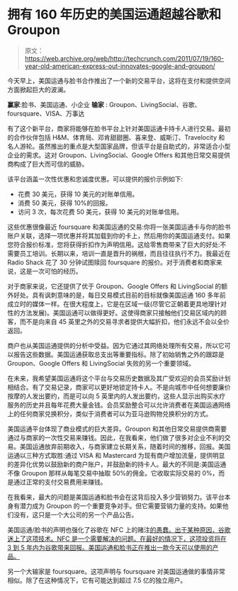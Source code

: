 # 拥有 160 年历史的美国运通超越谷歌和 Groupon 

> 原文：<https://web.archive.org/web/http://techcrunch.com/2011/07/19/160-year-old-american-express-out-innovates-google-and-groupon/>

今天早上，美国运通与脸书合作推出了一个新的交易平台，这将在支付和提供空间方面掀起巨大的波澜。

**赢家**:脸书、美国运通、小企业
**输家** : Groupon、LivingSocial、谷歌、foursquare、VISA、万事达

有了这个新平台，商家将能够在脸书平台上针对美国运通卡持卡人进行交易。最初的合作伙伴包括 H&M、体育局、邓肯甜甜圈、喜来登、威斯汀、Travelocity 和名人游轮。虽然推出的重点是大型国家品牌，但该平台是自助式的，非常适合小型企业的需求。这对 Groupon、LivingSocial、Google Offers 和其他日常交易提供商构成了巨大而可信的威胁。

该平台涵盖一次性优惠和忠诚度优惠。可以提供的报价示例如下:

*   花费 30 美元，获得 10 美元的对账单信用。
*   消费 50 美元，获得 10%的回报。
*   访问 3 次，每次花费 50 美元，获得 10 美元的对账单信用。

这些优惠很像最近 foursquare 和美国运通的交易:你将一张美国运通卡与你的脸书账户关联，选择一项优惠并将其加载到你的卡上，然后用你的美国运通支付。如果您符合报价标准，您将获得折扣作为声明信用。这给零售商带来了巨大的好处:不需要员工培训。长期以来，培训一直是晋升的祸根，而且往往执行不力。我最近在 Radio Shack 花了 30 分钟试图赎回 foursquare 的报价。对于消费者和商家来说，这是一次可怕的经历。

对于商家来说，它还提供了优于 Groupon、Google Offers 和 LivingSocial 的额外好处。具有讽刺意味的是，每日交易模式目前的目标就像美国运通 160 多年前成立时的媒体一样。在很大程度上，它是在区域一级(尽管它正朝着更具地理针对性的方法发展)。美国运通可以做得更好。这使得商家只接触他们交易区域内的顾客，而不是向来自 45 英里之外的交易寻求者提供大幅折扣，他们永远不会以全价返回。

商户也从美国运通提供的分析中受益。因为它通过其网络处理所有交易，所以它可以报告这些数据。美国运通获取总支出等重要指标。除了初始销售之外的跟踪是 Groupon、Google Offers 和 LivingSocial 失败的另一个重要领域。

在未来，我希望美国运通将这个平台与交易历史数据及其广受欢迎的会员奖励计划相结合。有了交易记录，商家可以更好地锁定持卡人。不是向城市中任何想要廉价按摩的人发出要约，而是可以向 5 英里内的人发出要约，这些人显示出购买水疗服务的历史并且每年花费大量金钱。会员奖励整合可以允许消费者在美国运通网络上的任何商家兑换积分，类似于消费者可以为亚马逊购物兑换积分的方式。

美国运通平台体现了商业模式的巨大差异。Groupon 和其他日常交易提供商需要通过与商家的一次性交易来赚钱。因此，在我看来，他们做了很多对企业不利的交易。美国运通放弃前期收入，与商家建立长期关系，随着时间的推移，回报。美国运通以三种方式取胜:通过 VISA 和 Mastercard 为现有商户增加流量，提供明显的差异化优势以鼓励新的商户账户，并鼓励新的持卡人。最大的不同是:美国运通不像 Groupon 那样从每笔交易中抽取 50%的佣金。它收取实际交易的 0%，而是通过正常的支付交易费用来赚钱。

在我看来，最大的问题是美国运通和脸书会在这背后投入多少营销努力。该平台本身有潜力成为 Groupon 的一个重要竞争对手。但它需要营销力量的支持。如果他们没有，这只是一个大公司的另一个产品公告。

美国运通/脸书的声明也强化了谷歌在 NFC 上的赌注[的愚蠢。出于某种原因，谷歌迷上了这项技术。NFC 是一个需要解决的问题。在最好的情况下，这项投资将在 3 到 5 年内为谷歌带来回报。美国运通和脸书正在推出一款今天可以使用的产品。](https://web.archive.org/web/20230205024025/http://www.quora.com/Google-Wallet/What-does-the-Google-Wallet-announcement-mean-for-Isis)

另一个大输家是 foursquare。这项声明与 foursquare 对美国运通做的事情非常相似。除了在这种情况下，它有可能达到超过 7.5 亿的独立用户。